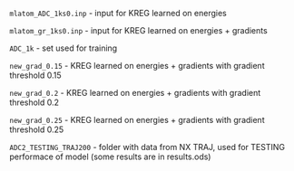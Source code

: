 <code>mlatom_ADC_1ks0.inp</code> - input for KREG learned on energies

<code>mlatom_gr_1ks0.inp</code> - input for KREG learned on energies + gradients

<code>ADC_1k</code> - set used for training

<code>new_grad_0.15</code> - KREG learned on energies + gradients with gradient threshold 0.15

<code>new_grad_0.2</code> - KREG learned on energies + gradients with gradient threshold 0.2

<code>new_grad_0.25</code> - KREG learned on energies + gradients with gradient threshold 0.25

<code>ADC2_TESTING_TRAJ200</code> - folder with data from NX TRAJ, used for TESTING performace of model (some results are in results.ods)
